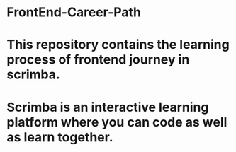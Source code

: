 # FrontEnd-Career-Path

# This repository contains the learning process of frontend journey in scrimba.

# Scrimba is an interactive learning platform where you can code as well as learn together.
